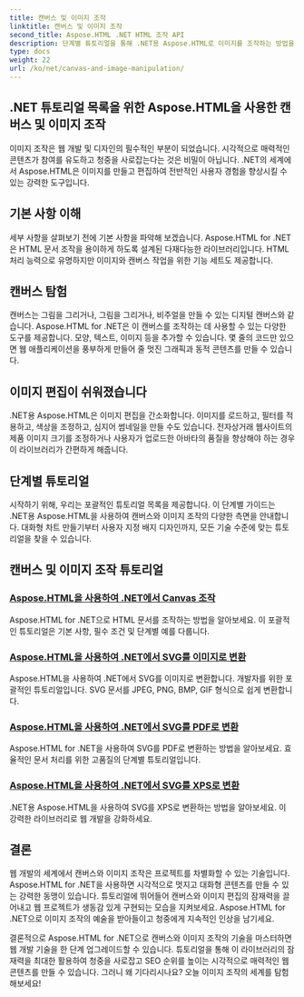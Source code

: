 ```yaml
---
title: 캔버스 및 이미지 조작
linktitle: 캔버스 및 이미지 조작
second_title: Aspose.HTML .NET HTML 조작 API
description: 단계별 튜토리얼을 통해 .NET용 Aspose.HTML로 이미지를 조작하는 방법을 알아보세요. 캔버스와 이미지 편집의 힘을 알아보세요.
type: docs
weight: 22
url: /ko/net/canvas-and-image-manipulation/
---
```


## .NET 튜토리얼 목록을 위한 Aspose.HTML을 사용한 캔버스 및 이미지 조작

이미지 조작은 웹 개발 및 디자인의 필수적인 부분이 되었습니다. 시각적으로 매력적인 콘텐츠가 참여를 유도하고 청중을 사로잡는다는 것은 비밀이 아닙니다. .NET의 세계에서 Aspose.HTML은 이미지를 만들고 편집하여 전반적인 사용자 경험을 향상시킬 수 있는 강력한 도구입니다.

## 기본 사항 이해

세부 사항을 살펴보기 전에 기본 사항을 파악해 보겠습니다. Aspose.HTML for .NET은 HTML 문서 조작을 용이하게 하도록 설계된 다재다능한 라이브러리입니다. HTML 처리 능력으로 유명하지만 이미지와 캔버스 작업을 위한 기능 세트도 제공합니다.

## 캔버스 탐험

캔버스는 그림을 그리거나, 그림을 그리거나, 비주얼을 만들 수 있는 디지털 캔버스와 같습니다. Aspose.HTML for .NET은 이 캔버스를 조작하는 데 사용할 수 있는 다양한 도구를 제공합니다. 모양, 텍스트, 이미지 등을 추가할 수 있습니다. 몇 줄의 코드만 있으면 웹 애플리케이션을 풍부하게 만들어 줄 멋진 그래픽과 동적 콘텐츠를 만들 수 있습니다.

## 이미지 편집이 쉬워졌습니다

.NET용 Aspose.HTML은 이미지 편집을 간소화합니다. 이미지를 로드하고, 필터를 적용하고, 색상을 조정하고, 심지어 썸네일을 만들 수도 있습니다. 전자상거래 웹사이트의 제품 이미지 크기를 조정하거나 사용자가 업로드한 아바타의 품질을 향상해야 하는 경우 이 라이브러리가 간편하게 해줍니다.

## 단계별 튜토리얼

시작하기 위해, 우리는 포괄적인 튜토리얼 목록을 제공합니다. 이 단계별 가이드는 .NET용 Aspose.HTML을 사용하여 캔버스와 이미지 조작의 다양한 측면을 안내합니다. 대화형 차트 만들기부터 사용자 지정 배지 디자인까지, 모든 기술 수준에 맞는 튜토리얼을 찾을 수 있습니다.

## 캔버스 및 이미지 조작 튜토리얼
### [Aspose.HTML을 사용하여 .NET에서 Canvas 조작](./manipulating-canvas/)
Aspose.HTML for .NET으로 HTML 문서를 조작하는 방법을 알아보세요. 이 포괄적인 튜토리얼은 기본 사항, 필수 조건 및 단계별 예를 다룹니다.
### [Aspose.HTML을 사용하여 .NET에서 SVG를 이미지로 변환](./convert-svg-to-image/)
Aspose.HTML을 사용하여 .NET에서 SVG를 이미지로 변환합니다. 개발자를 위한 포괄적인 튜토리얼입니다. SVG 문서를 JPEG, PNG, BMP, GIF 형식으로 쉽게 변환합니다.
### [Aspose.HTML을 사용하여 .NET에서 SVG를 PDF로 변환](./convert-svg-to-pdf/)
Aspose.HTML for .NET을 사용하여 SVG를 PDF로 변환하는 방법을 알아보세요. 효율적인 문서 처리를 위한 고품질의 단계별 튜토리얼입니다.
### [Aspose.HTML을 사용하여 .NET에서 SVG를 XPS로 변환](./convert-svg-to-xps/)
.NET용 Aspose.HTML을 사용하여 SVG를 XPS로 변환하는 방법을 알아보세요. 이 강력한 라이브러리로 웹 개발을 강화하세요.

## 결론

웹 개발의 세계에서 캔버스와 이미지 조작은 프로젝트를 차별화할 수 있는 기술입니다. Aspose.HTML for .NET을 사용하면 시각적으로 멋지고 대화형 콘텐츠를 만들 수 있는 강력한 동맹이 있습니다. 튜토리얼에 뛰어들어 캔버스와 이미지 편집의 잠재력을 끌어내고 웹 프로젝트가 생동감 있게 구현되는 모습을 지켜보세요. Aspose.HTML for .NET으로 이미지 조작의 예술을 받아들이고 청중에게 지속적인 인상을 남기세요.

결론적으로 Aspose.HTML for .NET으로 캔버스와 이미지 조작의 기술을 마스터하면 웹 개발 기술을 한 단계 업그레이드할 수 있습니다. 튜토리얼을 통해 이 라이브러리의 잠재력을 최대한 활용하여 청중을 사로잡고 SEO 순위를 높이는 시각적으로 매력적인 웹 콘텐츠를 만들 수 있습니다. 그러니 왜 기다리시나요? 오늘 이미지 조작의 세계를 탐험해보세요!